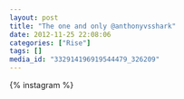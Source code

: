 ```yaml
---
layout: post
title: "The one and only @anthonyvsshark"
date: 2012-11-25 22:08:06
categories: ["Rise"]
tags: []
media_id: "332914196919544479_326209"
---
```


{% instagram %}
